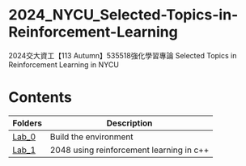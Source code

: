 # 2024_NYCU_Selected-Topics-in-Reinforcement-Learning
2024交大資工【113 Autumn】535518強化學習專論 Selected Topics in Reinforcement Learning in NYCU

# Contents
| Folders | Description |
|---------|-------------|
|[Lab_0](/lab_0)| Build the environment |
|[Lab_1](/lab_1)| 2048 using reinforcement learning in c++ |


